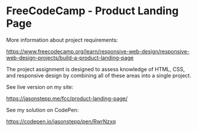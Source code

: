 # FreeCodeCamp - Product Landing Page

More information about project requirements:

https://www.freecodecamp.org/learn/responsive-web-design/responsive-web-design-projects/build-a-product-landing-page

The project assignment is designed to assess knowledge of HTML, CSS, and responsive design by combining all of these areas into a single project.

See live version on my site:

https://jasonstepp.me/fcc/product-landing-page/

See my solution on CodePen:

https://codepen.io/jasonstepp/pen/RwrNzxq
